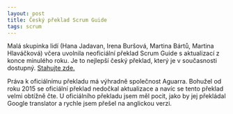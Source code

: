 ```yaml
---
layout: post
title: Český překlad Scrum Guide
tags: scrum
---
```


Malá skupinka lidí (Hana Jadavan, Irena Buršová, Martina Bártů, Martina Hlaváčková)
včera uvolnila neoficiální překlad Scrum Guide s aktualizací z konce minulého roku.
Je to nejlepší český překlad, který je v současnosti dostupný.
[Stahujte zde.](/assets/scrum-guide-cz.pdf)

Práva k oficiálnímu překladu má výhradně společnost Aguarra. Bohužel od roku 2015
se oficiální překlad nedočkal aktualizace a navíc se tento překlad velmi obtížně čte.
U oficiálního překladu jsem měl pocit, jako by jej překládal Google translator a rychle
jsem přešel na anglickou verzi.
